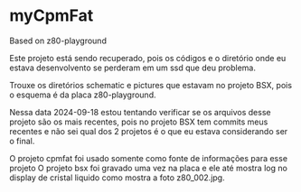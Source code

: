 # myCpmFat
Based on z80-playground

Este projeto está sendo recuperado, pois os códigos e o diretório onde eu estava
desenvolvento se perderam em um ssd que deu problema.

Trouxe os diretórios schematic e pictures que estavam no projeto BSX, pois o esquema
é da placa z80-playground.

Nessa data 2024-09-18 estou tentando verificar se os arquivos desse projeto são os
mais recentes, pois no projeto BSX tem commits meus recentes e não sei qual dos 2
projetos é o que eu estava considerando ser o final.


O projeto cpmfat foi usado somente como fonte de informações para esse projeto
O projeto bsx foi gravado uma vez na placa e ele até mostra log no display de cristal
liquido como mostra a foto z80_002.jpg.
